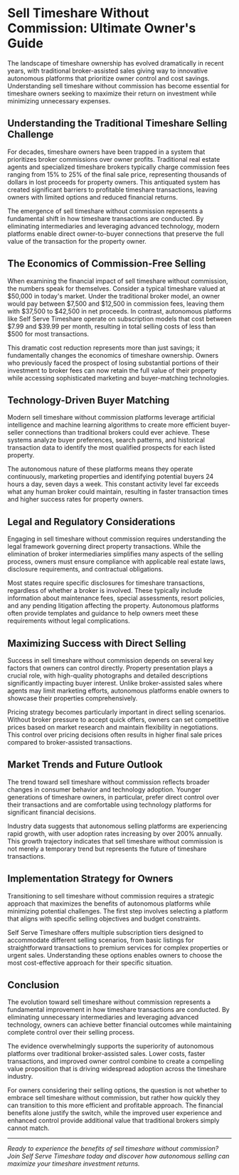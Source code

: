 
# Sell Timeshare Without Commission: Ultimate Owner's Guide

The landscape of timeshare ownership has evolved dramatically in recent years, with traditional broker-assisted sales giving way to innovative autonomous platforms that prioritize owner control and cost savings. Understanding sell timeshare without commission has become essential for timeshare owners seeking to maximize their return on investment while minimizing unnecessary expenses.

## Understanding the Traditional Timeshare Selling Challenge

For decades, timeshare owners have been trapped in a system that prioritizes broker commissions over owner profits. Traditional real estate agents and specialized timeshare brokers typically charge commission fees ranging from 15% to 25% of the final sale price, representing thousands of dollars in lost proceeds for property owners. This antiquated system has created significant barriers to profitable timeshare transactions, leaving owners with limited options and reduced financial returns.

The emergence of sell timeshare without commission represents a fundamental shift in how timeshare transactions are conducted. By eliminating intermediaries and leveraging advanced technology, modern platforms enable direct owner-to-buyer connections that preserve the full value of the transaction for the property owner.

## The Economics of Commission-Free Selling

When examining the financial impact of sell timeshare without commission, the numbers speak for themselves. Consider a typical timeshare valued at $50,000 in today's market. Under the traditional broker model, an owner would pay between $7,500 and $12,500 in commission fees, leaving them with $37,500 to $42,500 in net proceeds. In contrast, autonomous platforms like Self Serve Timeshare operate on subscription models that cost between $7.99 and $39.99 per month, resulting in total selling costs of less than $500 for most transactions.

This dramatic cost reduction represents more than just savings; it fundamentally changes the economics of timeshare ownership. Owners who previously faced the prospect of losing substantial portions of their investment to broker fees can now retain the full value of their property while accessing sophisticated marketing and buyer-matching technologies.

## Technology-Driven Buyer Matching

Modern sell timeshare without commission platforms leverage artificial intelligence and machine learning algorithms to create more efficient buyer-seller connections than traditional brokers could ever achieve. These systems analyze buyer preferences, search patterns, and historical transaction data to identify the most qualified prospects for each listed property.

The autonomous nature of these platforms means they operate continuously, marketing properties and identifying potential buyers 24 hours a day, seven days a week. This constant activity level far exceeds what any human broker could maintain, resulting in faster transaction times and higher success rates for property owners.

## Legal and Regulatory Considerations

Engaging in sell timeshare without commission requires understanding the legal framework governing direct property transactions. While the elimination of broker intermediaries simplifies many aspects of the selling process, owners must ensure compliance with applicable real estate laws, disclosure requirements, and contractual obligations.

Most states require specific disclosures for timeshare transactions, regardless of whether a broker is involved. These typically include information about maintenance fees, special assessments, resort policies, and any pending litigation affecting the property. Autonomous platforms often provide templates and guidance to help owners meet these requirements without legal complications.

## Maximizing Success with Direct Selling

Success in sell timeshare without commission depends on several key factors that owners can control directly. Property presentation plays a crucial role, with high-quality photographs and detailed descriptions significantly impacting buyer interest. Unlike broker-assisted sales where agents may limit marketing efforts, autonomous platforms enable owners to showcase their properties comprehensively.

Pricing strategy becomes particularly important in direct selling scenarios. Without broker pressure to accept quick offers, owners can set competitive prices based on market research and maintain flexibility in negotiations. This control over pricing decisions often results in higher final sale prices compared to broker-assisted transactions.

## Market Trends and Future Outlook

The trend toward sell timeshare without commission reflects broader changes in consumer behavior and technology adoption. Younger generations of timeshare owners, in particular, prefer direct control over their transactions and are comfortable using technology platforms for significant financial decisions.

Industry data suggests that autonomous selling platforms are experiencing rapid growth, with user adoption rates increasing by over 200% annually. This growth trajectory indicates that sell timeshare without commission is not merely a temporary trend but represents the future of timeshare transactions.

## Implementation Strategy for Owners

Transitioning to sell timeshare without commission requires a strategic approach that maximizes the benefits of autonomous platforms while minimizing potential challenges. The first step involves selecting a platform that aligns with specific selling objectives and budget constraints.

Self Serve Timeshare offers multiple subscription tiers designed to accommodate different selling scenarios, from basic listings for straightforward transactions to premium services for complex properties or urgent sales. Understanding these options enables owners to choose the most cost-effective approach for their specific situation.

## Conclusion

The evolution toward sell timeshare without commission represents a fundamental improvement in how timeshare transactions are conducted. By eliminating unnecessary intermediaries and leveraging advanced technology, owners can achieve better financial outcomes while maintaining complete control over their selling process.

The evidence overwhelmingly supports the superiority of autonomous platforms over traditional broker-assisted sales. Lower costs, faster transactions, and improved owner control combine to create a compelling value proposition that is driving widespread adoption across the timeshare industry.

For owners considering their selling options, the question is not whether to embrace sell timeshare without commission, but rather how quickly they can transition to this more efficient and profitable approach. The financial benefits alone justify the switch, while the improved user experience and enhanced control provide additional value that traditional brokers simply cannot match.

---

*Ready to experience the benefits of sell timeshare without commission? Join Self Serve Timeshare today and discover how autonomous selling can maximize your timeshare investment returns.*
